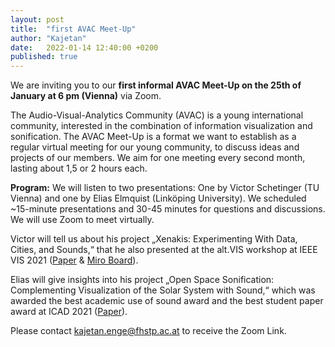 ```yaml
---
layout: post
title:  "first AVAC Meet-Up"
author: "Kajetan"
date:   2022-01-14 12:40:00 +0200
published: true
---
```


We are inviting you to our **first informal AVAC Meet-Up on the 25th of January at 6 pm (Vienna)** via Zoom.
 
The Audio-Visual-Analytics Community (AVAC) is a young international community, interested in the combination of information visualization and sonification. The AVAC Meet-Up is a format we want to establish as a regular virtual meeting for our young community, to discuss ideas and projects of our members. We aim for one meeting every second month, lasting about 1,5 or 2 hours each. 

**Program:** 
We will listen to two presentations: One by Victor Schetinger (TU Vienna) and one by Elias Elmquist (Linköping University).
We scheduled ~15-minute presentations and 30-45 minutes for questions and discussions. We will use Zoom to meet virtually. 

Victor will tell us about his project „Xenakis: Experimenting With Data, Cities, and Sounds,“ that he also presented at the alt.VIS workshop at IEEE VIS 2021 ([Paper](https://arxiv.org/pdf/2109.14992.pdf) & [Miro Board](https://miro.com/app/board/o9J_l47ltks=/?moveToWidget=3074457361915360658&cot=14)). 

Elias will give insights into his project „Open Space Sonification: Complementing Visualization of the Solar System with Sound,“ which was awarded the best academic use of sound award and the best student paper award at ICAD 2021 ([Paper](https://icad2021.icad.org/wp-content/uploads/2021/06/ICAD_2021_18.pdf)).

Please contact [kajetan.enge@fhstp.ac.at](mailto:kajetan.enge@fhstp.ac.at) to receive the Zoom Link.
